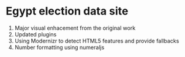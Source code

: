Egypt election data site 
===

1.  Major visual enhacement from the original work 
1.  Updated plugins 
1.  Using Modernizr to detect HTML5 features and provide fallbacks 
1.  Number formatting using numeraljs